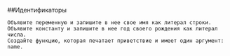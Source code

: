 ##Идентификаторы

    Объявите переменную и запишите в нее свое имя как литерал строки.
    Объявите константу и запишите в нее год своего рождения как литерал числа.
    Создайте функцию, которая печатает приветствие и имеет один аргумент: name.
